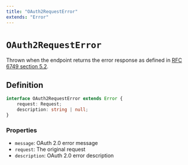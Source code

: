 ```yaml
---
title: "OAuth2RequestError"
extends: "Error"
---
```


# `OAuth2RequestError`

Thrown when the endpoint returns the error response as defined in [RFC 6749 section 5.2](https://datatracker.ietf.org/doc/html/rfc6749#section-5.2).

## Definition

```ts
interface OAuth2RequestError extends Error {
	request: Request;
	description: string | null;
}
```

### Properties

- `message`: OAuth 2.0 error message
- `request`: The original request
- `description`: OAuth 2.0 error description
